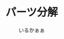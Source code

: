 ---
title: パーツ分解
description: テキストや画像をパーツ毎に分解して表示できる映像エフェクトです
author: いるかぁぁ
date:
keywords: [""]
category: [""]
---